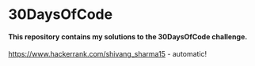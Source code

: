 # 30DaysOfCode
#### This repository contains my solutions to the **30DaysOfCode** challenge.
https://www.hackerrank.com/shivang_sharma15 - automatic!

